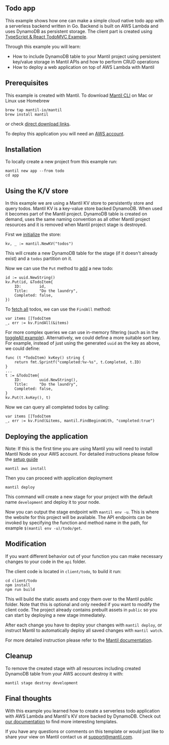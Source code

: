 ## Todo app 

This example shows how one can make a simple cloud native todo app with a serverless backend written in Go. Backend is built on AWS Lambda and uses DynamoDB as persistent storage. The client part is created using [TypeScript & React TodoMVC Example](https://github.com/tastejs/todomvc/tree/master/examples/typescript-react).

Through this example you will learn:
- How to include DynamoDB table to your Mantil project using persistent key/value storage in Mantil APIs and how to perform CRUD operations 
- How to deploy a web application on top of AWS Lambda with Mantil

## Prerequisites

This example is created with Mantil. To download [Mantil CLI](https://docs.mantil.com/cli_install) on Mac or Linux use Homebrew 
```
brew tap mantil-io/mantil
brew install mantil
```
or check [direct download links](https://docs.mantil.com/cli_install#direct-download-linux-windows-and-mac).

To deploy this application you will need an [AWS account](https://aws.amazon.com/premiumsupport/knowledge-center/create-and-activate-aws-account/).

## Installation

To locally create a new project from this example run:
```
mantil new app --from todo
cd app
```

## Using the K/V store

In this example we are using a Mantil KV store to persistently store and query todos. Mantil KV is a key-value store backed DynamoDB. When used it becomes part of the Mantil project. DynamoDB table is created on demand, uses the same naming convention as all other Mantil project resources and it is removed when Mantil project stage is destroyed.

First we [initialize](api/todo/todo.go#L18) the store:
```
kv, _ := mantil.NewKV("todos")
```
This will create a new DynamoDB table for the stage (if it doesn't already exist) and a `todos` partition on it.

Now we can use the `Put` method to [add](api/todo/add.go#L15) a new todo:
```
id := uuid.NewString()
kv.Put(id, &TodoItem{
    ID:        id,
    Title:     "Do the laundry",
    Completed: false,
})
```

To [fetch all](api/todo/get.go#L13) todos, we can use the `FindAll` method:
```
var items []TodoItem
_, err := kv.FindAll(&items)
```

For more complex queries we can use in-memory filtering (such as in the [toggleAll example](api/todo/toggleAll.go#L12)).
Alternatively, we could define a more suitable sort key. For example, instead of just using the generated `uuid` as the key as above, we could define:
```
func (t *TodoItem) kvKey() string {
    return fmt.Sprintf("completed:%v-%s", t.Completed, t.ID)
}
...
t := &TodoItem{
    ID:        uuid.NewString(),
    Title:     "Do the laundry",
    Completed: false,
}
kv.Put(t.kvKey(), t)
```

Now we can query all completed todos by calling:
```
var items []TodoItem
_, err := kv.Find(&items, mantil.FindBeginsWith, "completed:true")
```

## Deploying the application
Note: If this is the first time you are using Mantil you will need to install Mantil Node on your AWS account. For detailed instructions please follow the [setup guide](https://docs.mantil.com/aws_detailed_setup/aws_credentials)

```
mantil aws install
```
Then you can proceed with application deployment
```
mantil deploy
```
This command will create a new stage for your project with the default name `development` and deploy it to your node.

Now you can output the stage endpoint with `mantil env -u`. This is where the website for this project will be available. The API endpoints can be invoked by specifying the function and method name in the path, for example `$(mantil env -u)/todo/get`.

## Modification

If you want different behavior out of your function you can make necessary changes to your code in the `api` folder.

The client code is located in `client/todo`, to build it run:

```
cd client/todo
npm install
npm run build
```

This will build the static assets and copy them over to the Mantil public folder. Note that this is optional and only needed if you want to modify the client code. The project already contains prebuilt assets in `public` so you can start by deploying a new stage immediately.

After each change you have to deploy your changes with `mantil deploy`, or instruct Mantil to automatically deploy all saved changes with `mantil watch`.

For more detailed instruction please refer to the [Mantil documentation](https://docs.mantil.com).

## Cleanup

To remove the created stage with all resources including created DynamoDB table from your AWS account destroy it with:
```
mantil stage destroy development
```

## Final thoughts

With this example you learned how to create a serverless todo application with AWS Lambda and Mantil's KV store backed by DynamoDB. Check out [our documentation](https://docs.mantil.com/examples) to find more interesting templates.

If you have any questions or comments on this template or would just like to share your view on Mantil contact us at [support@mantil.com](mailto:support@mantil.com).
